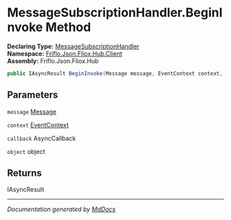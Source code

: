 ﻿<!--  
  <auto-generated>   
    The contents of this file were generated by a tool.  
    Changes to this file may be list if the file is regenerated  
  </auto-generated>   
-->

# MessageSubscriptionHandler.BeginInvoke Method

**Declaring Type:** [MessageSubscriptionHandler](../index.md)  
**Namespace:** [Friflo.Json.Fliox.Hub.Client](../../index.md)  
**Assembly:** Friflo.Json.Fliox.Hub

```csharp
public IAsyncResult BeginInvoke(Message message, EventContext context, AsyncCallback callback, object object);
```

## Parameters

`message`  [Message](../../Message/index.md)

`context`  [EventContext](../../EventContext/index.md)

`callback`  AsyncCallback

`object`  object

## Returns

IAsyncResult

___

*Documentation generated by [MdDocs](https://github.com/ap0llo/mddocs)*

